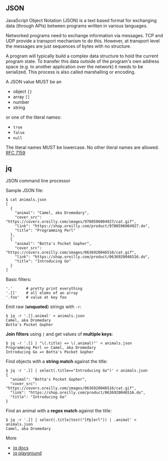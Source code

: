 ## JSON

JavaScript Object Notation (JSON) is a text based format for exchanging data 
(through APIs) between programs written in various languages.

Networked programs need to exchange information via messages. TCP and UDP
provide a transport mechanism to do this. However, at transport level the
messages are just sequences of bytes with no structure.

A program will typically build a complex data structure to hold the current
program state. To transfer this data outside of the program's own address space
(e.g. to another application over the network) it needs to be serialized. This
process is also called marshalling or encoding.

A JSON value MUST be an

- object `{}`
- array `[]`
- number
- string

or one of the literal names: 

- `true`
- `false`
- `null`

The literal names MUST be lowercase. No other literal names are allowed. [RFC
7159](https://www.rfc-editor.org/rfc/rfc7159.html#section-3)

## jq

JSON command line processor 

Sample JSON file:

```
$ cat animals.json
[
  {
    "animal": "Camel, aka Dromedary",
    "cover_src": "https://covers.oreilly.com/images/9780596004927/cat.gif",
    "link": "https://shop.oreilly.com/product/9780596004927.do",
    "title": "Programming Perl"
  },
  {
    "animal": "Botta's Pocket Gopher",
    "cover_src": "https://covers.oreilly.com/images/0636920046516/cat.gif",
    "link": "https://shop.oreilly.com/product/0636920046516.do",
    "title": "Introducing Go"
  }
]
```

Basic filters:

```
'.'      # pretty print everything
'.[]'    # all elems of an array
'.foo'   # value at key foo
```

Emit raw (**unquoted**) strings with `-r`:

```
$ jq -r '.[].animal' < animals.json
Camel, aka Dromedary
Botta's Pocket Gopher
```

**Join filters** using `|` and get values of **multiple keys**:

```
$ jq -r '.[] | "\(.title) => \(.animal)"' < animals.json
Programming Perl => Camel, aka Dromedary
Introducing Go => Botta's Pocket Gopher
```

Find objects with a **string match** against the title:

```
$ jq -r '.[] | select(.title=="Introducing Go")' < animals.json
{
  "animal": "Botta's Pocket Gopher",
  "cover_src": "https://covers.oreilly.com/images/0636920046516/cat.gif",
  "link": "https://shop.oreilly.com/product/0636920046516.do",
  "title": "Introducing Go"
}
```

Find an animal with a **regex match** against the title:

```
$ jq -r '.[] | select(.title|test("[Pp]erl")) | .animal' < animals.json
Camel, aka Dromedary
```

More

* [jq docs](https://stedolan.github.io/jq/manual/)
* [jq playground](https://jqplay.org/)
